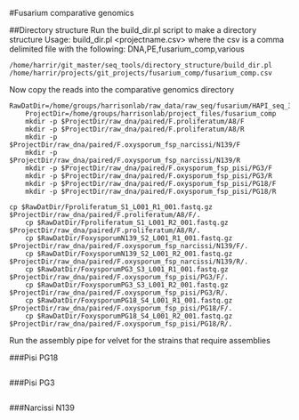 #Fusarium comparative genomics

##Directory structure
Run the build_dir.pl script to make a directory structure
Usage: build_dir.pl <projectname.csv>
where the csv is a comma delimited file with the following:
DNA,PE,fusarium_comp,various
```
/home/harrir/git_master/seq_tools/directory_structure/build_dir.pl /home/harrir/projects/git_projects/fusarium_comp/fusarium_comp.csv 
```
Now copy the reads into the comparative genomics directory

```
RawDatDir=/home/groups/harrisonlab/raw_data/raw_seq/fusarium/HAPI_seq_3/ 
    ProjectDir=/home/groups/harrisonlab/project_files/fusarium_comp
    mkdir -p $ProjectDir/raw_dna/paired/F.proliferatum/A8/F
    mkdir -p $ProjectDir/raw_dna/paired/F.proliferatum/A8/R
    mkdir -p $ProjectDir/raw_dna/paired/F.oxysporum_fsp_narcissi/N139/F
    mkdir -p $ProjectDir/raw_dna/paired/F.oxysporum_fsp_narcissi/N139/R
    mkdir -p $ProjectDir/raw_dna/paired/F.oxysporum_fsp_pisi/PG3/F
    mkdir -p $ProjectDir/raw_dna/paired/F.oxysporum_fsp_pisi/PG3/R
    mkdir -p $ProjectDir/raw_dna/paired/F.oxysporum_fsp_pisi/PG18/F
    mkdir -p $ProjectDir/raw_dna/paired/F.oxysporum_fsp_pisi/PG18/R

cp $RawDatDir/Fproliferatum_S1_L001_R1_001.fastq.gz $ProjectDir/raw_dna/paired/F.proliferatum/A8/F/.
    cp $RawDatDir/Fproliferatum_S1_L001_R2_001.fastq.gz $ProjectDir/raw_dna/paired/F.proliferatum/A8/R/.
    cp $RawDatDir/FoxysporumN139_S2_L001_R1_001.fastq.gz $ProjectDir/raw_dna/paired/F.oxysporum_fsp_narcissi/N139/F/.
    cp $RawDatDir/FoxysporumN139_S2_L001_R2_001.fastq.gz $ProjectDir/raw_dna/paired/F.oxysporum_fsp_narcissi/N139/R/.
    cp $RawDatDir/FoxysporumPG3_S3_L001_R1_001.fastq.gz $ProjectDir/raw_dna/paired/F.oxysporum_fsp_pisi/PG3/F/.
    cp $RawDatDir/FoxysporumPG3_S3_L001_R2_001.fastq.gz $ProjectDir/raw_dna/paired/F.oxysporum_fsp_pisi/PG3/R/.
    cp $RawDatDir/FoxysporumPG18_S4_L001_R1_001.fastq.gz $ProjectDir/raw_dna/paired/F.oxysporum_fsp_pisi/PG18/F/.
    cp $RawDatDir/FoxysporumPG18_S4_L001_R2_001.fastq.gz $ProjectDir/raw_dna/paired/F.oxysporum_fsp_pisi/PG18/R/.
```

Run the assembly pipe for velvet for the strains that require assemblies



###Pisi PG18
```qsub ~/git_master/seq_tools/assemblers/velvet/assembly_pipe.sh /raw_dna/paired/F.oxysporum_fsp_pisi/PG18/F/FoxysporumPG18_S4_L001_R1_001.fastq.gz /raw_dna/paired/F.oxysporum_fsp_pisi/PG18/R/FoxysporumPG18_S4_L001_R2_001.fastq.gz 45 700 ~/git_master/seq_tools/assemblers/velvet/
```
###Pisi PG3
```qsub ~/git_master/seq_tools/assemblers/velvet/assembly_pipe.sh /raw_dna/paired/F.oxysporum_fsp_pisi/PG3/F/FoxysporumPG3_S3_L001_R1_001.fastq.gz /raw_dna/paired/F.oxysporum_fsp_pisi/PG3/R/FoxysporumPG3_S3_L001_R2_001.fastq.gz 45 700 ~/git_master/seq_tools/assemblers/velvet/
```
###Narcissi N139
```qsub ~/git_master/seq_tools/assemblers/velvet/assembly_pipe.sh /raw_dna/paired/F.oxysporum_fsp_narcissi/N139/F/FoxysporumN139_S2_L001_R1_001.fastq.gz /raw_dna/paired/F.oxysporum_fsp_narcissi/N139/R/FoxysporumN139_S2_L001_R2_001.fastq.gz 45 700 ~/git_master/seq_tools/assemblers/velvet/
```
